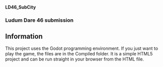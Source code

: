 #### LD46_SubCity
### Ludum Dare 46 submission

## Information
This project uses the Godot programming environment. If you just want to play the game, the files are in the Compiled folder.
It is a simple HTML5 project and can be run straight in your browser from the HTML file.
